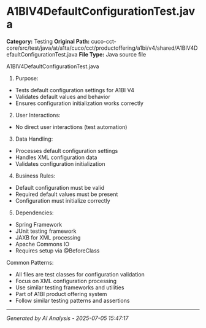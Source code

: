 # A1BIV4DefaultConfigurationTest.java

**Category:** Testing
**Original Path:** cuco-cct-core/src/test/java/at/a1ta/cuco/cct/productoffering/a1bi/v4/shared/A1BIV4DefaultConfigurationTest.java
**File Type:** Java source file

A1BIV4DefaultConfigurationTest.java
1. Purpose:
- Tests default configuration settings for A1BI V4
- Validates default values and behavior
- Ensures configuration initialization works correctly

2. User Interactions:
- No direct user interactions (test automation)

3. Data Handling:
- Processes default configuration settings
- Handles XML configuration data
- Validates configuration initialization

4. Business Rules:
- Default configuration must be valid
- Required default values must be present
- Configuration must initialize correctly

5. Dependencies:
- Spring Framework
- JUnit testing framework
- JAXB for XML processing
- Apache Commons IO
- Requires setup via @BeforeClass

Common Patterns:
- All files are test classes for configuration validation
- Focus on XML configuration processing
- Use similar testing frameworks and utilities
- Part of A1BI product offering system
- Follow similar testing patterns and assertions

---
*Generated by AI Analysis - 2025-07-05 15:47:17*
